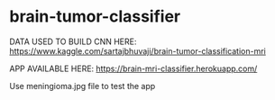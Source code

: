 # brain-tumor-classifier


DATA USED TO BUILD CNN HERE: https://www.kaggle.com/sartajbhuvaji/brain-tumor-classification-mri

APP AVAILABLE HERE:  https://brain-mri-classifier.herokuapp.com/ 

Use meningioma.jpg file to test the app
